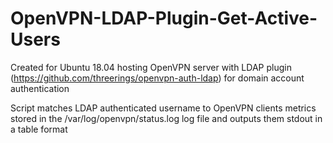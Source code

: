 # OpenVPN-LDAP-Plugin-Get-Active-Users
Created for Ubuntu 18.04 hosting OpenVPN server with LDAP plugin (https://github.com/threerings/openvpn-auth-ldap) for domain account authentication

Script matches LDAP authenticated username to OpenVPN clients metrics stored in the /var/log/openvpn/status.log log file and outputs them stdout in a table format
